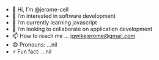 - 👋 Hi, I’m @jerome-cell
- 👀 I’m interested in software development
- 🌱 I’m currently learning javascript
- 💞️ I’m looking to collaborate on application development
- 📫 How to reach me ... igwikejerome@gmail.com
- 😄 Pronouns: ...nil
- ⚡ Fun fact: ...nil

<!---
jerome-cell/jerome-cell is a ✨ special ✨ repository because its `README.md` (this file) appears on your GitHub profile.
You can click the Preview link to take a look at your changes.
--->
